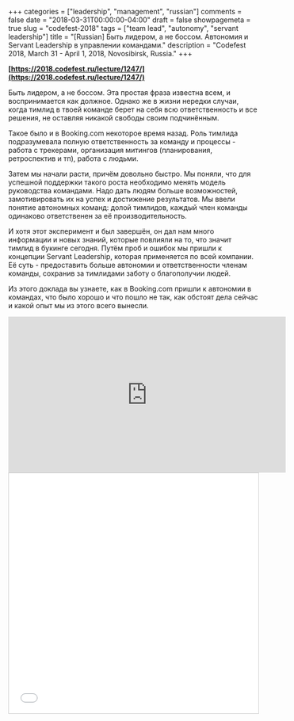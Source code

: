 +++
categories = ["leadership", "management", "russian"]
comments = false
date = "2018-03-31T00:00:00-04:00"
draft = false
showpagemeta = true
slug = "codefest-2018"
tags = ["team lead", "autonomy", "servant leadership"]
title = "[Russian] Быть лидером, а не боссом. Автономия и Servant Leadership в управлении командами."
description = "Codefest 2018, March 31 - April 1, 2018, Novosibirsk, Russia."
+++

**[https://2018.codefest.ru/lecture/1247/](https://2018.codefest.ru/lecture/1247/)**

Быть лидером, а не боссом. Эта простая фраза известна всем, и воспринимается как должное. Однако же в жизни нередки случаи, когда тимлид в твоей команде берет на себя всю ответственность и все решения, не оставляя никакой свободы своим подчинённым.

Такое было и в Booking.com некоторое время назад. Роль тимлида подразумевала полную ответственность за команду и процессы - работа с трекерами, организация митингов (планирования, ретроспектив и тп), работа с людьми. 

Затем мы начали расти, причём довольно быстро. Мы поняли, что для успешной поддержки такого роста необходимо менять модель руководства командами. Надо дать людям больше возможностей, замотивировать их на успех и достижение результатов. Мы ввели понятие автономных команд: долой тимлидов, каждый член команды одинаково ответственен за её производительность.

И хотя этот эксперимент и был завершён, он дал нам много информации и новых знаний, которые повлияли на то, что значит тимлид в букинге сегодня. Путём проб и ошибок мы пришли к концепции Servant Leadership, которая применяется по всей компании. Её суть - предоставить больше автономии и ответственности членам команды, сохранив за тимлидами заботу о благополучии людей.

Из этого доклада вы узнаете, как в Booking.com пришли к автономии в командах, что было хорошо и что пошло не так, как обстоят дела сейчас и какой опыт мы из этого всего вынесли.

<iframe width="560" height="315" src="https://www.youtube.com/embed/6kz7N3f13go" frameborder="0" allow="autoplay; encrypted-media" allowfullscreen></iframe>

<iframe src="//www.slideshare.net/slideshow/embed_code/key/3XaPaAuMXcxr7e" width="595" height="485" frameborder="0" marginwidth="0" marginheight="0" scrolling="no" style="border:1px solid #CCC; border-width:1px; margin-bottom:5px; max-width: 100%;" allowfullscreen> </iframe>